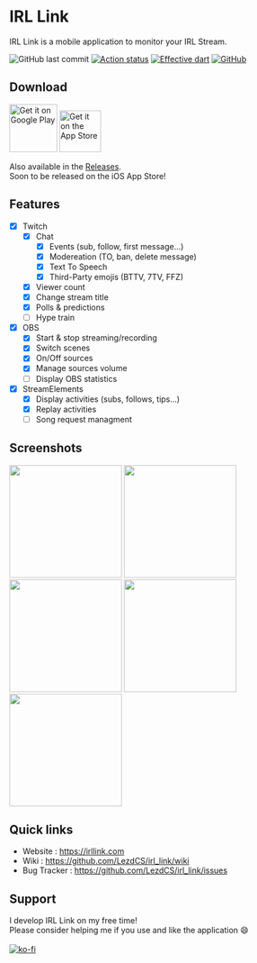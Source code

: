 # IRL Link

IRL Link is a mobile application to monitor your IRL Stream.

![GitHub last commit](https://img.shields.io/github/last-commit/lezdcs/irl_link)
[![Action status](https://img.shields.io/github/actions/workflow/status/lezdcs/irl_link/main.yml?branch=master)](https://github.com/LezdCS/irl-link/actions)
[![Effective dart](https://img.shields.io/badge/style-effective%20dart-%230879ba)](https://dart.dev/guides/language/effective-dart)
[![GitHub](https://img.shields.io/github/license/lezdcs/irl_link?color=%238442f5)](https://choosealicense.com/licenses/gpl-3.0/)

## Download
<a href='https://play.google.com/store/apps/details?id=dev.lezd.www.irllink&pcampaignid=pcampaignidMKT-Other-global-all-co-prtnr-py-PartBadge-Mar2515-1' target="_blank"><img alt='Get it on Google Play' src='https://play.google.com/intl/en_us/badges/static/images/badges/en_badge_web_generic.png' height="85"/></a>
<a href='https://apps.apple.com/us/app/irl-link/id6447156883' target="_blank"><img alt='Get it on the App Store' src='https://www.irllink.com/_next/static/media/app-store-badge.a2e763b8.svg' height="74px"/></a>

Also available in the [Releases](https://github.com/LezdCS/irl_link/releases).
<br />
Soon to be released on the iOS App Store!

## Features

- [x] Twitch
  - [x] Chat
    - [x] Events (sub, follow, first message...)
    - [x] Modereation (TO, ban, delete message)
    - [x] Text To Speech
    - [x] Third-Party emojis (BTTV, 7TV, FFZ)
  - [x] Viewer count
  - [x] Change stream title
  - [x] Polls & predictions
  - [ ] Hype train
- [x] OBS
  - [x] Start & stop streaming/recording
  - [x] Switch scenes
  - [x] On/Off sources
  - [x] Manage sources volume
  - [ ] Display OBS statistics
- [x] StreamElements
  - [x] Display activities (subs, follows, tips...)
  - [x] Replay activities
  - [ ] Song request managment

## Screenshots
<div>
<img src="https://user-images.githubusercontent.com/63884731/234930179-d560bf12-fe8a-4940-9608-dfa7ca974b16.png" width="200">
<img src="https://user-images.githubusercontent.com/63884731/234930963-7874318f-37fe-4fdf-8daa-755c00db093b.png" width="200">
<img src="https://user-images.githubusercontent.com/63884731/234930982-ae78c20a-ef54-416a-89e9-f58b06e79398.png" width="200">
<img src="https://user-images.githubusercontent.com/63884731/234931180-c16d2cbe-0bbf-4a16-b18b-8965fb6de55b.png" width="200">
<img src="https://user-images.githubusercontent.com/63884731/234931194-490a8f15-f6ec-46c9-8459-b7f5913b2a9c.png" width="200">
</div>

## Quick links
- Website : https://irllink.com
- Wiki : https://github.com/LezdCS/irl_link/wiki
- Bug Tracker : https://github.com/LezdCS/irl_link/issues

## Support
I develop IRL Link on my free time! <br /> Please consider helping me if you use and like the application 😄<br />
<br />
[![ko-fi](https://ko-fi.com/img/githubbutton_sm.svg)](https://ko-fi.com/J3J43ML34)
